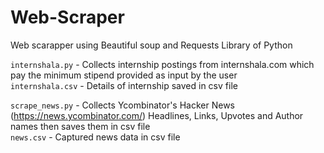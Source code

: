 # Web-Scraper
Web scarapper using Beautiful soup and Requests Library of Python<br>

`internshala.py` - Collects internship postings from internshala.com which pay the minimum stipend provided as input by the user<br>
`internshala.csv` - Details of internship saved in csv file<br>

`scrape_news.py` - Collects Ycombinator's Hacker News (https://news.ycombinator.com/)  Headlines, Links, Upvotes and Author names then saves them in csv file<br>
`news.csv` - Captured news data in csv file <br>



